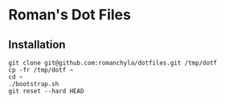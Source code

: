 # Roman's Dot Files


## Installation
    git clone git@github.com:romanchyla/dotfiles.git /tmp/dotf
    cp -fr /tmp/dotf ~
    cd ~
    ./bootstrap.sh
    git reset --hard HEAD

